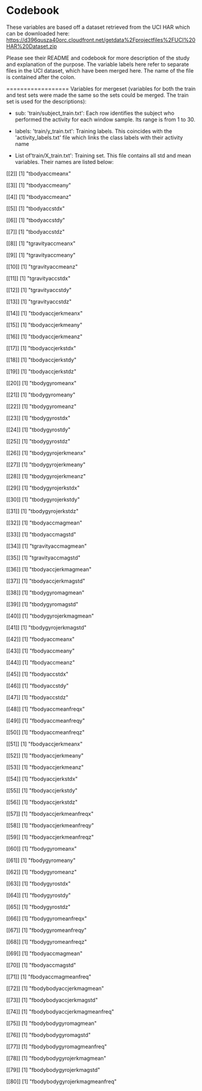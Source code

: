 Codebook
=================
These variables are based off a dataset retrieved from the UCI HAR which can be downloaded here: https://d396qusza40orc.cloudfront.net/getdata%2Fprojectfiles%2FUCI%20HAR%20Dataset.zip 

Please see their README and codebook for more description of the study and explanation of the purpose. The variable labels here refer to separate files in the UCI dataset, which have been merged here. The name of the file is contained after the colon.

==================
Variables for mergeset (variables for both the train and test sets were made the same so the sets could be merged. The train set is used for the descriptions):

- sub: 'train/subject_train.txt': Each row identifies the subject who performed the activity for each window sample. Its range is from 1 to 30. 

- labels: 'train/y_train.txt': Training labels. This coincides with the 'activity_labels.txt' file which links the class labels with their activity name

- List of'train/X_train.txt': Training set. This file contains all std and mean variables. Their names are listed below:

[[2]]
[1] "tbodyaccmeanx"

[[3]]
[1] "tbodyaccmeany"

[[4]]
[1] "tbodyaccmeanz"

[[5]]
[1] "tbodyaccstdx"

[[6]]
[1] "tbodyaccstdy"

[[7]]
[1] "tbodyaccstdz"

[[8]]
[1] "tgravityaccmeanx"

[[9]]
[1] "tgravityaccmeany"

[[10]]
[1] "tgravityaccmeanz"

[[11]]
[1] "tgravityaccstdx"

[[12]]
[1] "tgravityaccstdy"

[[13]]
[1] "tgravityaccstdz"

[[14]]
[1] "tbodyaccjerkmeanx"

[[15]]
[1] "tbodyaccjerkmeany"

[[16]]
[1] "tbodyaccjerkmeanz"

[[17]]
[1] "tbodyaccjerkstdx"

[[18]]
[1] "tbodyaccjerkstdy"

[[19]]
[1] "tbodyaccjerkstdz"

[[20]]
[1] "tbodygyromeanx"

[[21]]
[1] "tbodygyromeany"

[[22]]
[1] "tbodygyromeanz"

[[23]]
[1] "tbodygyrostdx"

[[24]]
[1] "tbodygyrostdy"

[[25]]
[1] "tbodygyrostdz"

[[26]]
[1] "tbodygyrojerkmeanx"

[[27]]
[1] "tbodygyrojerkmeany"

[[28]]
[1] "tbodygyrojerkmeanz"

[[29]]
[1] "tbodygyrojerkstdx"

[[30]]
[1] "tbodygyrojerkstdy"

[[31]]
[1] "tbodygyrojerkstdz"

[[32]]
[1] "tbodyaccmagmean"

[[33]]
[1] "tbodyaccmagstd"

[[34]]
[1] "tgravityaccmagmean"

[[35]]
[1] "tgravityaccmagstd"

[[36]]
[1] "tbodyaccjerkmagmean"

[[37]]
[1] "tbodyaccjerkmagstd"

[[38]]
[1] "tbodygyromagmean"

[[39]]
[1] "tbodygyromagstd"

[[40]]
[1] "tbodygyrojerkmagmean"

[[41]]
[1] "tbodygyrojerkmagstd"

[[42]]
[1] "fbodyaccmeanx"

[[43]]
[1] "fbodyaccmeany"

[[44]]
[1] "fbodyaccmeanz"

[[45]]
[1] "fbodyaccstdx"

[[46]]
[1] "fbodyaccstdy"

[[47]]
[1] "fbodyaccstdz"

[[48]]
[1] "fbodyaccmeanfreqx"

[[49]]
[1] "fbodyaccmeanfreqy"

[[50]]
[1] "fbodyaccmeanfreqz"

[[51]]
[1] "fbodyaccjerkmeanx"

[[52]]
[1] "fbodyaccjerkmeany"

[[53]]
[1] "fbodyaccjerkmeanz"

[[54]]
[1] "fbodyaccjerkstdx"

[[55]]
[1] "fbodyaccjerkstdy"

[[56]]
[1] "fbodyaccjerkstdz"

[[57]]
[1] "fbodyaccjerkmeanfreqx"

[[58]]
[1] "fbodyaccjerkmeanfreqy"

[[59]]
[1] "fbodyaccjerkmeanfreqz"

[[60]]
[1] "fbodygyromeanx"

[[61]]
[1] "fbodygyromeany"

[[62]]
[1] "fbodygyromeanz"

[[63]]
[1] "fbodygyrostdx"

[[64]]
[1] "fbodygyrostdy"

[[65]]
[1] "fbodygyrostdz"

[[66]]
[1] "fbodygyromeanfreqx"

[[67]]
[1] "fbodygyromeanfreqy"

[[68]]
[1] "fbodygyromeanfreqz"

[[69]]
[1] "fbodyaccmagmean"

[[70]]
[1] "fbodyaccmagstd"

[[71]]
[1] "fbodyaccmagmeanfreq"

[[72]]
[1] "fbodybodyaccjerkmagmean"

[[73]]
[1] "fbodybodyaccjerkmagstd"

[[74]]
[1] "fbodybodyaccjerkmagmeanfreq"

[[75]]
[1] "fbodybodygyromagmean"

[[76]]
[1] "fbodybodygyromagstd"

[[77]]
[1] "fbodybodygyromagmeanfreq"

[[78]]
[1] "fbodybodygyrojerkmagmean"

[[79]]
[1] "fbodybodygyrojerkmagstd"

[[80]]
[1] "fbodybodygyrojerkmagmeanfreq"
